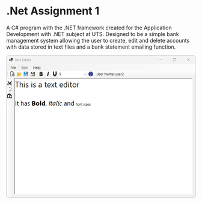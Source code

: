# .Net Assignment 1
 
A C# program with the .NET framework created for the Application Development with .NET subject at UTS. 
Designed to be a simple bank management system allowing the user to create, edit and delete accounts with data stored in text files and a bank statement emailing function.

![My Image](TextEditorMain.png)
